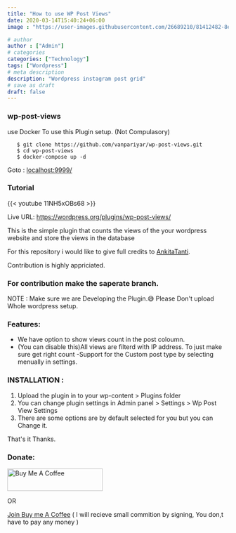 ```yaml
---
title: "How to use WP Post Views"
date: 2020-03-14T15:40:24+06:00
image : "https://user-images.githubusercontent.com/26689210/81412482-8e17c880-9161-11ea-86cc-60e2c1f3fa9a.png"

# author
author : ["Admin"]
# categories
categories: ["Technology"]
tags: ["Wordpress"]
# meta description
description: "Wordpress instagram post grid"
# save as draft
draft: false
---
```


### wp-post-views

use Docker To use this Plugin setup. (Not Compulasory)

```
   $ git clone https://github.com/vanpariyar/wp-post-views.git
   $ cd wp-post-views
   $ docker-compose up -d
```
Goto : [localhost:9999/](http://localhost:9999/)

### Tutorial

{{< youtube 11NH5xOBs68 >}}

Live URL: https://wordpress.org/plugins/wp-post-views/

This is the simple plugin that counts the views of the your wordpress website and store the views in the database

For this repository i would like to give full credits to [AnkitaTanti](https://github.com/AnkitaTanti).

Contribution is highly appriciated.

### For contribution make the saperate branch.
NOTE : Make sure we are Developing the Plugin.:sweat_smile:
Please Don't upload Whole wordpress setup.

### Features:
- We have option to show views count in the post coloumn.
- (You can disable this)All views are filterd with IP address. To just make sure get right count
-Support for the Custom post type by selecting menually in settings.

### INSTALLATION :

1) Upload the plugin in to your wp-content > Plugins folder
2) You can change plugin settings in Admin panel > Settings > Wp Post View Settings
3) There are some options are by default selected for you but you can Change it. 

That's it Thanks.

### Donate:

<a href="https://www.buymeacoffee.com/vanpariyar" rel="noopener noreferrer" target="_blank"><img src="https://cdn.buymeacoffee.com/buttons/default-orange.png" alt="Buy Me A Coffee" style="height: 51px !important;width: 217px !important;" ></a>

OR

[Join Buy me A Coffee](https://buymeacoff.ee/?via=vanpariyar) ( I will recieve small commition by signing, You don,t have to pay any money )
